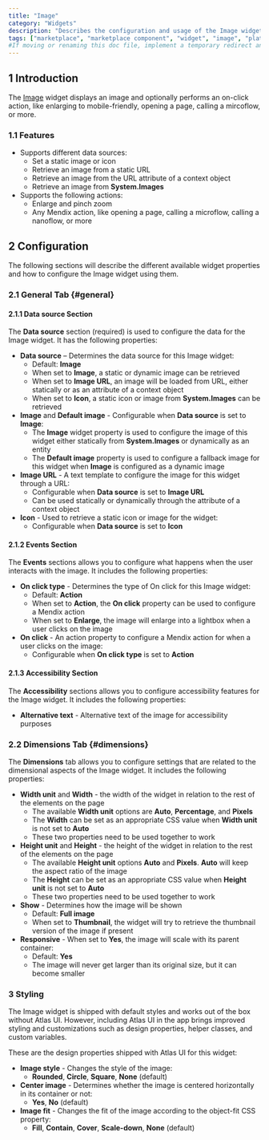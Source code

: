 ```yaml
---
title: "Image"
category: "Widgets"
description: "Describes the configuration and usage of the Image widget, which is available in the Mendix Marketplace."
tags: ["marketplace", "marketplace component", "widget", "image", "platform support"]
#If moving or renaming this doc file, implement a temporary redirect and let the respective team know they should update the URL in the product. See Mapping to Products for more details.
---
```


## 1 Introduction

The [Image]() widget displays an image and optionally performs an on-click action, like enlarging to mobile-friendly, opening a page, calling a mircoflow, or more.

### 1.1 Features

* Supports different data sources:
	* Set a static image or icon
	* Retrieve an image from a static URL
	* Retrieve an image from the URL attribute of a context object
	* Retrieve an image from **System.Images**
* Supports the following actions:
	* Enlarge and pinch zoom
	* Any Mendix action, like opening a page, calling a microflow, calling a nanoflow, or more

## 2 Configuration

The following sections will describe the different available widget properties and how to configure the Image widget using them.  

### 2.1 General Tab {#general}

#### 2.1.1 Data source Section

The **Data source** section (required) is used to configure the data for the Image widget. It has the following properties:

* **Data source** – Determines the data source for this Image widget:
	*  Default: **Image**	
	*  When set to **Image**, a static or dynamic image can be retrieved
	*  When set to **Image URL**, an image will be loaded from URL, either statically or as an attribute of a context object
	*  When set to **Icon**, a static icon or image from **System.Images** can be retrieved
* **Image** and **Default image** - Configurable when **Data source** is set to **Image**:
	* The **Image** widget property is used to configure the image of this widget either statically from **System.Images** or dynamically as an entity
	* The **Default image** property is used to configure a fallback image for this widget when **Image** is configured as a dynamic image
* **Image URL** - A text template to configure the image for this widget through a URL:
	* Configurable when **Data source** is set to **Image URL**
	* Can be used statically or dynamically through the attribute of a context object
* **Icon** - Used to retrieve a static icon or image for the widget:
	* Configurable when **Data source** is set to **Icon**

#### 2.1.2 Events Section

The **Events** sections allows you to configure what happens when the user interacts with the image. It includes the following properties:

* **On click type** - Determines the type of On click for this Image widget:
	* Default: **Action**
	* When set to **Action**, the **On click** property can be used to configure a Mendix action
	* When set to **Enlarge**, the image will enlarge into a lightbox when a user clicks on the image
* **On click** - An action property to configure a Mendix action for when a user clicks on the image:
	* Configurable when **On click type** is set to **Action** 

#### 2.1.3 Accessibility Section

The **Accessibility** sections allows you to configure accessibility features for the Image widget. It includes the following properties:

* **Alternative text** - Alternative text of the image for accessibility purposes

### 2.2 Dimensions Tab {#dimensions}

The **Dimensions** tab allows you to configure settings that are related to the dimensional aspects of the Image widget. It includes the following properties:

* **Width unit** and **Width** - the width of the widget in relation to the rest of the elements on the page
	* The available **Width unit** options are **Auto**, **Percentage**, and **Pixels**
	* The **Width** can be set as an appropriate CSS value when **Width unit** is not set to **Auto**
	* These two properties need to be used together to work
* **Height unit** and **Height** - the height of the widget in relation to the rest of the elements on the page
	* The available **Height unit** options **Auto** and **Pixels**. **Auto** will keep the aspect ratio of the image
	* The **Height** can be set as an appropriate CSS value when **Height unit** is not set to **Auto**
	* These two properties need to be used together to work
* **Show** - Determines how the image will be shown
	* Default: **Full image**
	* When set to **Thumbnail**, the widget will try to retrieve the thumbnail version of the image if present
* **Responsive** - When set to **Yes**, the image will scale with its parent container:
	* Default: **Yes**
	* The image will never get larger than its original size, but it can become smaller

### 3 Styling

The Image widget is shipped with default styles and works out of the box without Atlas UI. However, including Atlas UI in the app brings improved styling and customizations such as design properties, helper classes, and custom variables.

These are the design properties shipped with Atlas UI for this widget:

* **Image style** - Changes the style of the image:
	* **Rounded**, **Circle**, **Square**, **None** (default)
* **Center image** - Determines whether the image is centered horizontally in its container or not:
	* **Yes**, **No** (default) 
* **Image fit** - Changes the fit of the image according to the object-fit CSS property:
	* **Fill**, **Contain**, **Cover**, **Scale-down**, **None** (default) 
